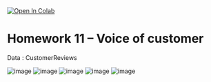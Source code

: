 <a href="https://colab.research.google.com/drive/1KKaoHcz-gIAooIpNzd1PlTZr0WXyC9Zm#scrollTo=oX-4xSdWstXh">
  <img src="https://colab.research.google.com/assets/colab-badge.svg" alt="Open In Colab"/>
</a>

# Homework 11 – Voice of customer 
Data : CustomerReviews

![image](https://user-images.githubusercontent.com/78222887/121564039-3a9f3a80-ca45-11eb-8b3c-52379c09bcd6.png)
![image](https://user-images.githubusercontent.com/78222887/121563664-d7ada380-ca44-11eb-8dfe-2bb48f127e7a.png)
![image](https://user-images.githubusercontent.com/78222887/121563740-e85e1980-ca44-11eb-9fd6-d3ce32315d7d.png)
![image](https://user-images.githubusercontent.com/78222887/121563780-f318ae80-ca44-11eb-9234-bad1afc3cd4a.png)
![image](https://user-images.githubusercontent.com/78222887/121563641-ce243b80-ca44-11eb-934b-cb345d21d441.png)
